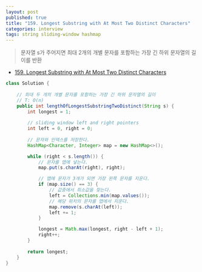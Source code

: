 ```yaml
---
layout: post
published: true
title: "159. Longest Substring with At Most Two Distinct Characters"
categories: interview
tags: string sliding-window hashmap
---
```


> 문자열 s가 주어지면 최대 2개의 개별 문자를 포함하는 가장 긴 하위 문자열의 길이를 반환

- [159. Longest Substring with At Most Two Distinct Characters](https://leetcode.com/problems/longest-substring-with-at-most-two-distinct-characters/)

```java
class Solution {
    
    // 최대 두 개의 개별 문자를 포함하는 가장 긴 하위 문자열의 길이
    // T: O(n)
    public int lengthOfLongestSubstringTwoDistinct(String s) {
        int longest = 1;
        
        // sliding window left and right pointers
        int left = 0, right = 0;
        
        // 문자와 인덱스를 저장한다.
        HashMap<Character, Integer> map = new HashMap<>();

        while (right < s.length()) {
            // 문자를 맵에 넣는다. 
            map.put(s.charAt(right), right);

            // 맵에 문자가 3개가 되면 가장 왼쪽 문자를 지운다. 
            if (map.size() == 3) {
                // 값중에서 최소값을 찾는다. 
                left = Collections.min(map.values());
                // 해당 위치의 문자를 맵에서 지운다.
                map.remove(s.charAt(left));
                left += 1;
            }

            longest = Math.max(longest, right - left + 1);
            right++;
        }
        
        return longest;
    }
}
```